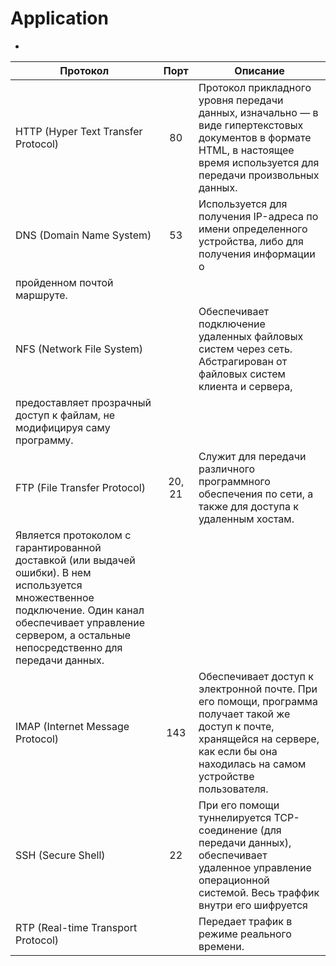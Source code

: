 # Application
-
| Протокол | Порт | Описание |
|----------------|:---------:|----------------|
| HTTP (Hyper Text Transfer Protocol)   |	  	 80 |	Протокол прикладного уровня передачи данных, изначально — в виде гипертекстовых документов в формате HTML, в настоящее время используется для передачи произвольных данных. | 
| DNS (Domain Name System)	            |	53 |	Используется для получения IP-адреса по имени определенного устройства, либо для получения информации о 
пройденном почтой маршруте. |
| NFS (Network File System)		        |     	| Обеспечивает подключение удаленных файловых систем через сеть. Абстрагирован от файловых систем клиента и сервера,
предоставляет прозрачный доступ к файлам, не модифицируя саму программу. |
| FTP (File Transfer Protocol)	    	|	20, 21 | 	Служит для передачи различного программного обеспечения по сети, а также для доступа к удаленным хостам. 
Является протоколом с гарантированной доставкой (или выдачей ошибки). В нем используется множественное подключение. Один канал обеспечивает управление сервером, а остальные непосредственно для передачи данных. |
| IMAP (Internet Message Protocol)	   	|	143 | Обеспечивает доступ к электронной почте. При его помощи, программа получает такой же доступ к почте, хранящейся на сервере, как если бы она находилась на самом устройстве пользователя. |
| SSH (Secure Shell)	                   	|	22	| При его помощи туннелируется TCP-соединение (для передачи данных), обеспечивает удаленное управление операционной системой. Весь траффик внутри его шифруется |
| RTP (Real-time Transport Protocol)		|    	| Передает трафик в режиме реального времени. |